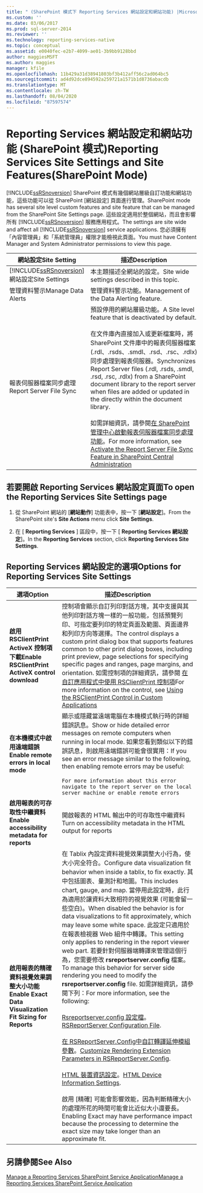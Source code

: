 ```yaml
---
title: " (SharePoint 模式下 Reporting Services 網站設定和網站功能) |Microsoft Docs"
ms.custom: ''
ms.date: 03/06/2017
ms.prod: sql-server-2014
ms.reviewer: ''
ms.technology: reporting-services-native
ms.topic: conceptual
ms.assetid: e0040fec-e2b7-4099-ae01-3b9bb9128bbd
author: maggiesMSFT
ms.author: maggies
manager: kfile
ms.openlocfilehash: 11b429a31d38941803bf3b412aff56c2ad064bc5
ms.sourcegitcommit: ad4d92dce894592a259721a1571b1d8736abacdb
ms.translationtype: MT
ms.contentlocale: zh-TW
ms.lasthandoff: 08/04/2020
ms.locfileid: "87597574"
---
```

# <a name="reporting-services-site-settings-and-site-featuressharepoint-mode"></a><span data-ttu-id="80134-102">Reporting Services 網站設定和網站功能 (SharePoint 模式)</span><span class="sxs-lookup"><span data-stu-id="80134-102">Reporting Services Site Settings and Site Features(SharePoint Mode)</span></span>
  [!INCLUDE[ssRSnoversion](../includes/ssrsnoversion-md.md)] <span data-ttu-id="80134-103">SharePoint 模式有幾個網站層級自訂功能和網站功能，這些功能可以從 SharePoint [網站設定] 頁面進行管理。</span><span class="sxs-lookup"><span data-stu-id="80134-103">SharePoint mode has several site level custom features and site feature that can be managed from the SharePoint Site Settings page.</span></span> <span data-ttu-id="80134-104">這些設定適用於整個網站，而且會影響所有 [!INCLUDE[ssRSnoversion](../includes/ssrsnoversion-md.md)] 服務應用程式。</span><span class="sxs-lookup"><span data-stu-id="80134-104">The settings are site wide and affect all [!INCLUDE[ssRSnoversion](../includes/ssrsnoversion-md.md)] service applications.</span></span> <span data-ttu-id="80134-105">您必須擁有「內容管理員」和「系統管理員」權限才能檢視此頁面。</span><span class="sxs-lookup"><span data-stu-id="80134-105">You must have Content Manager and System Administrator permissions to view this page.</span></span>  
  
|<span data-ttu-id="80134-106">網站設定</span><span class="sxs-lookup"><span data-stu-id="80134-106">Site Setting</span></span>|<span data-ttu-id="80134-107">描述</span><span class="sxs-lookup"><span data-stu-id="80134-107">Description</span></span>|  
|------------------|-----------------|  
|[!INCLUDE[ssRSnoversion](../includes/ssrsnoversion-md.md)] <span data-ttu-id="80134-108">網站設定</span><span class="sxs-lookup"><span data-stu-id="80134-108">Site Settings</span></span>|<span data-ttu-id="80134-109">本主題描述全網站的設定。</span><span class="sxs-lookup"><span data-stu-id="80134-109">Site wide settings described in this topic.</span></span>|  
|<span data-ttu-id="80134-110">管理資料警示</span><span class="sxs-lookup"><span data-stu-id="80134-110">Manage Data Alerts</span></span>|<span data-ttu-id="80134-111">管理資料警示功能。</span><span class="sxs-lookup"><span data-stu-id="80134-111">Management of the Data Alerting feature.</span></span>|  
|<span data-ttu-id="80134-112">報表伺服器檔案同步處理</span><span class="sxs-lookup"><span data-stu-id="80134-112">Report Server File Sync</span></span>|<span data-ttu-id="80134-113">預設停用的網站層級功能。</span><span class="sxs-lookup"><span data-stu-id="80134-113">A Site level feature that is deactivated by default.</span></span><br /><br /> <span data-ttu-id="80134-114">在文件庫內直接加入或更新檔案時，將 SharePoint 文件庫中的報表伺服器檔案 (.rdl、.rsds、.smdl、.rsd、.rsc、.rdlx) 同步處理到報表伺服器。</span><span class="sxs-lookup"><span data-stu-id="80134-114">Synchronizes Report Server files (.rdl, .rsds, .smdl, .rsd, .rsc, .rdlx) from a SharePoint document library to the report server when files are added or updated in the directly within the document library.</span></span><br /><br /> <span data-ttu-id="80134-115">如需詳細資訊，請參閱[在 SharePoint 管理中心啟動報表伺服器檔案同步處理功能](../../2014/reporting-services/activate-report-server-file-sync-feature-sharepoint-central-administration.md)。</span><span class="sxs-lookup"><span data-stu-id="80134-115">For more information, see [Activate the Report Server File Sync Feature in SharePoint Central Administration](../../2014/reporting-services/activate-report-server-file-sync-feature-sharepoint-central-administration.md)</span></span>|  
  
## <a name="to-open-the-reporting-services-site-settings-page"></a><span data-ttu-id="80134-116">若要開啟 Reporting Services 網站設定頁面</span><span class="sxs-lookup"><span data-stu-id="80134-116">To open the Reporting Services Site Settings page</span></span>  
  
1.  <span data-ttu-id="80134-117">從 SharePoint 網站的 [**網站動作**] 功能表中，按一下 [**網站設定**]。</span><span class="sxs-lookup"><span data-stu-id="80134-117">From the SharePoint site's **Site Actions** menu click **Site Settings**.</span></span>  
  
2.  <span data-ttu-id="80134-118">在 [ **Reporting Services** ] 區段中，按一下 [ **Reporting Services 網站設定**]。</span><span class="sxs-lookup"><span data-stu-id="80134-118">In the **Reporting Services** section, click **Reporting Services Site Settings**.</span></span>  
  
## <a name="options-for-reporting-services-site-settings"></a><span data-ttu-id="80134-119">Reporting Services 網站設定的選項</span><span class="sxs-lookup"><span data-stu-id="80134-119">Options for Reporting Services Site Settings</span></span>  
  
|<span data-ttu-id="80134-120">選項</span><span class="sxs-lookup"><span data-stu-id="80134-120">Option</span></span>|<span data-ttu-id="80134-121">描述</span><span class="sxs-lookup"><span data-stu-id="80134-121">Description</span></span>|  
|------------|-----------------|  
|<span data-ttu-id="80134-122">**啟用 RSClientPrint ActiveX 控制項下載**</span><span class="sxs-lookup"><span data-stu-id="80134-122">**Enable RSClientPrint ActiveX control download**</span></span>|<span data-ttu-id="80134-123">控制項會顯示自訂列印對話方塊，其中支援與其他列印對話方塊一樣的一般功能，包括預覽列印、可指定要列印的特定頁面及範圍、頁面邊界和列印方向等選擇。</span><span class="sxs-lookup"><span data-stu-id="80134-123">The control displays a custom print dialog box that supports features common to other print dialog boxes, including print preview, page selections for specifying specific pages and ranges, page margins, and orientation.</span></span> <span data-ttu-id="80134-124">如需控制項的詳細資訊，請參閱 [在自訂應用程式中使用 RSClientPrint 控制項](report-server-web-service/net-framework/using-the-rsclientprint-control-in-custom-applications.md)</span><span class="sxs-lookup"><span data-stu-id="80134-124">For more information on the control, see [Using the RSClientPrint Control in Custom Applications](report-server-web-service/net-framework/using-the-rsclientprint-control-in-custom-applications.md)</span></span>|  
|<span data-ttu-id="80134-125">**在本機模式中啟用遠端錯誤**</span><span class="sxs-lookup"><span data-stu-id="80134-125">**Enable remote errors in local mode**</span></span>|<span data-ttu-id="80134-126">顯示或隱藏當遠端電腦在本機模式執行時的詳細錯誤訊息。</span><span class="sxs-lookup"><span data-stu-id="80134-126">Show or hide detailed error messages on remote computers when running in local mode.</span></span> <span data-ttu-id="80134-127">如果您看到類似以下的錯誤訊息，則啟用遠端錯誤可能會很實用：</span><span class="sxs-lookup"><span data-stu-id="80134-127">If you see an error message similar to the following, then enabling remote errors may be useful:</span></span><br /><br /> `For more information about this error navigate to the report server on the local server machine or enable remote errors`|  
|<span data-ttu-id="80134-128">**啟用報表的可存取性中繼資料**</span><span class="sxs-lookup"><span data-stu-id="80134-128">**Enable accessibility metadata for reports**</span></span>|<span data-ttu-id="80134-129">開啟報表的 HTML 輸出中的可存取性中繼資料</span><span class="sxs-lookup"><span data-stu-id="80134-129">Turn on accessibility metadata in the HTML output for reports</span></span>|  
|<span data-ttu-id="80134-130">**啟用報表的精確資料視覺效果調整大小功能**</span><span class="sxs-lookup"><span data-stu-id="80134-130">**Enable Exact Data Visualization Fit Sizing for Reports**</span></span>|<span data-ttu-id="80134-131">在 Tablix 內設定資料視覺效果調整大小行為，使大小完全符合。</span><span class="sxs-lookup"><span data-stu-id="80134-131">Configure data visualization fit behavior when inside a tablix, to fix exactly.</span></span> <span data-ttu-id="80134-132">其中包括圖表、量測計和地圖。</span><span class="sxs-lookup"><span data-stu-id="80134-132">This includes chart, gauge, and map.</span></span> <span data-ttu-id="80134-133">當停用此設定時，此行為適用於讓資料大致相符的視覺效果 (可能會留一些空白)。</span><span class="sxs-lookup"><span data-stu-id="80134-133">When disabled the behavior is for data visualizations to fit approximately, which may leave some white space.</span></span> <span data-ttu-id="80134-134">此設定只適用於在報表檢視器 Web 組件中轉譯。</span><span class="sxs-lookup"><span data-stu-id="80134-134">This setting only applies to rendering in the report viewer web part.</span></span> <span data-ttu-id="80134-135">若要針對伺服器端轉譯來管理這個行為，您需要修改 **rsreportserver.config** 檔案。</span><span class="sxs-lookup"><span data-stu-id="80134-135">To manage this behavior for server side rendering you need to modify the **rsreportserver.config** file.</span></span> <span data-ttu-id="80134-136">如需詳細資訊，請參閱下列：</span><span class="sxs-lookup"><span data-stu-id="80134-136">For more information, see the following:</span></span><br /><br /> <span data-ttu-id="80134-137">[Rsreportserver.config 設定檔](report-server/rsreportserver-config-configuration-file.md)。</span><span class="sxs-lookup"><span data-stu-id="80134-137">[RSReportServer Configuration File](report-server/rsreportserver-config-configuration-file.md).</span></span><br /><br /> <span data-ttu-id="80134-138">[在 RSReportServer.Config中自訂轉譯延伸模組參數](customize-rendering-extension-parameters-in-rsreportserver-config.md)。</span><span class="sxs-lookup"><span data-stu-id="80134-138">[Customize Rendering Extension Parameters in RSReportServer.Config](customize-rendering-extension-parameters-in-rsreportserver-config.md).</span></span><br /><br /> <span data-ttu-id="80134-139">[HTML 裝置資訊設定](html-device-information-settings.md)。</span><span class="sxs-lookup"><span data-stu-id="80134-139">[HTML Device Information Settings](html-device-information-settings.md).</span></span><br /><br /> <span data-ttu-id="80134-140">啟用 [精確] 可能會影響效能，因為判斷精確大小的處理所花的時間可能會比近似大小還要長。</span><span class="sxs-lookup"><span data-stu-id="80134-140">Enabling Exact may have performance impact because the processing to determine the exact size may take longer than an approximate fit.</span></span>|  
  
## <a name="see-also"></a><span data-ttu-id="80134-141">另請參閱</span><span class="sxs-lookup"><span data-stu-id="80134-141">See Also</span></span>  
 [<span data-ttu-id="80134-142">Manage a Reporting Services SharePoint Service Application</span><span class="sxs-lookup"><span data-stu-id="80134-142">Manage a Reporting Services SharePoint Service Application</span></span>](../../2014/reporting-services/manage-a-reporting-services-sharepoint-service-application.md)  
  
  
